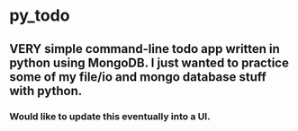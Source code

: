 # py_todo

## VERY simple command-line todo app written in python using MongoDB. I just wanted to practice some of my file/io and mongo database stuff with python.

### Would like to update this eventually into a UI.
